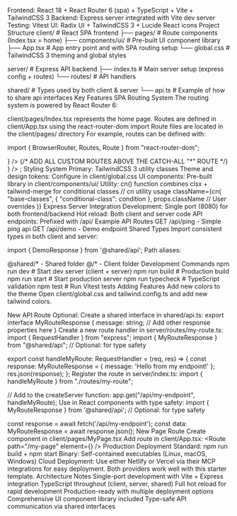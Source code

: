 Frontend: React 18 + React Router 6 (spa) + TypeScript + Vite + TailwindCSS 3
Backend: Express server integrated with Vite dev server
Testing: Vitest
UI: Radix UI + TailwindCSS 3 + Lucide React icons
Project Structure
client/                   # React SPA frontend
├── pages/                # Route components (Index.tsx = home)
├── components/ui/        # Pre-built UI component library
├── App.tsx                # App entry point and with SPA routing setup
└── global.css            # TailwindCSS 3 theming and global styles

server/                   # Express API backend
├── index.ts              # Main server setup (express config + routes)
└── routes/               # API handlers

shared/                   # Types used by both client & server
└── api.ts                # Example of how to share api interfaces
Key Features
SPA Routing System
The routing system is powered by React Router 6:

client/pages/Index.tsx represents the home page.
Routes are defined in client/App.tsx using the react-router-dom import
Route files are located in the client/pages/ directory
For example, routes can be defined with:

import { BrowserRouter, Routes, Route } from "react-router-dom";

<Routes>
  <Route path="/" element={<Index />} />
  {/* ADD ALL CUSTOM ROUTES ABOVE THE CATCH-ALL "*" ROUTE */}
  <Route path="*" element={<NotFound />} />
</Routes>;
Styling System
Primary: TailwindCSS 3 utility classes
Theme and design tokens: Configure in client/global.css
UI components: Pre-built library in client/components/ui/
Utility: cn() function combines clsx + tailwind-merge for conditional classes
// cn utility usage
className={cn(
  "base-classes",
  { "conditional-class": condition },
  props.className  // User overrides
)}
Express Server Integration
Development: Single port (8080) for both frontend/backend
Hot reload: Both client and server code
API endpoints: Prefixed with /api/
Example API Routes
GET /api/ping - Simple ping api
GET /api/demo - Demo endpoint
Shared Types
Import consistent types in both client and server:

import { DemoResponse } from '@shared/api';
Path aliases:

@shared/* - Shared folder
@/* - Client folder
Development Commands
npm run dev        # Start dev server (client + server)
npm run build      # Production build
npm run start      # Start production server
npm run typecheck  # TypeScript validation
npm test          # Run Vitest tests
Adding Features
Add new colors to the theme
Open client/global.css and tailwind.config.ts and add new tailwind colors.

New API Route
Optional: Create a shared interface in shared/api.ts:
export interface MyRouteResponse {
  message: string;
  // Add other response properties here
}
Create a new route handler in server/routes/my-route.ts:
import { RequestHandler } from "express";
import { MyRouteResponse } from "@shared/api"; // Optional: for type safety

export const handleMyRoute: RequestHandler = (req, res) => {
  const response: MyRouteResponse = {
    message: 'Hello from my endpoint!'
  };
  res.json(response);
};
Register the route in server/index.ts:
import { handleMyRoute } from "./routes/my-route";

// Add to the createServer function:
app.get("/api/my-endpoint", handleMyRoute);
Use in React components with type safety:
import { MyRouteResponse } from '@shared/api'; // Optional: for type safety

const response = await fetch('/api/my-endpoint');
const data: MyRouteResponse = await response.json();
New Page Route
Create component in client/pages/MyPage.tsx
Add route in client/App.tsx:
<Route path="/my-page" element={<MyPage />} />
Production Deployment
Standard: npm run build + npm start
Binary: Self-contained executables (Linux, macOS, Windows)
Cloud Deployment: Use either Netlify or Vercel via their MCP integrations for easy deployment. Both providers work well with this starter template.
Architecture Notes
Single-port development with Vite + Express integration
TypeScript throughout (client, server, shared)
Full hot reload for rapid development
Production-ready with multiple deployment options
Comprehensive UI component library included
Type-safe API communication via shared interfaces
